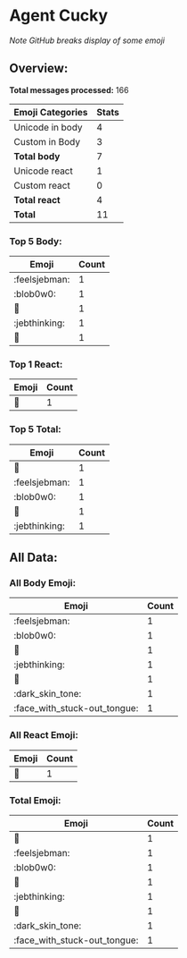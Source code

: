# Agent Cucky

*Note GitHub breaks display of some emoji*

## Overview:

**Total messages processed:** 166

Emoji Categories | Stats
-------|--------
Unicode in body | 4
Custom in Body | 3
**Total body** | 7
Unicode react | 1
Custom react | 0
**Total react** | 4
**Total** | 11

### Top 5 Body:

Emoji | Count
-------|--------
:feelsjebman: | 1
:blob0w0: | 1
:cucumber: | 1
:jebthinking: | 1
:guard: | 1

### Top 1 React:

Emoji | Count
-------|--------
🔫 | 1

### Top 5 Total:

Emoji | Count
-------|--------
🔫 | 1
:feelsjebman: | 1
:blob0w0: | 1
:cucumber: | 1
:jebthinking: | 1

## All Data:

### All Body Emoji:

Emoji | Count
-------|--------
:feelsjebman: | 1
:blob0w0: | 1
:cucumber: | 1
:jebthinking: | 1
:guard: | 1
:dark_skin_tone: | 1
:face_with_stuck-out_tongue: | 1

### All React Emoji:

Emoji | Count
-------|--------
🔫 | 1

### Total Emoji:

Emoji | Count
-------|--------
🔫 | 1
:feelsjebman: | 1
:blob0w0: | 1
:cucumber: | 1
:jebthinking: | 1
:guard: | 1
:dark_skin_tone: | 1
:face_with_stuck-out_tongue: | 1

